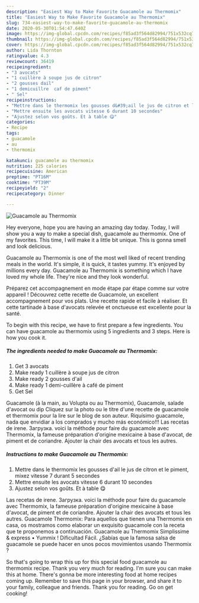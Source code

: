 ```yaml
---
description: "Easiest Way to Make Favorite Guacamole au Thermomix"
title: "Easiest Way to Make Favorite Guacamole au Thermomix"
slug: 734-easiest-way-to-make-favorite-guacamole-au-thermomix
date: 2020-05-30T01:54:47.640Z
image: https://img-global.cpcdn.com/recipes/f85ad3f564d82994/751x532cq70/guacamole-au-thermomix-photo-principale-de-la-recette.jpg
thumbnail: https://img-global.cpcdn.com/recipes/f85ad3f564d82994/751x532cq70/guacamole-au-thermomix-photo-principale-de-la-recette.jpg
cover: https://img-global.cpcdn.com/recipes/f85ad3f564d82994/751x532cq70/guacamole-au-thermomix-photo-principale-de-la-recette.jpg
author: Lida Thornton
ratingvalue: 4.3
reviewcount: 36419
recipeingredient:
- "3 avocats"
- "1 cuillère à soupe jus de citron"
- "2 gousses dail"
- "1 demicuillre  caf de piment"
- " Sel"
recipeinstructions:
- "Mettre dans le thermomix les gousses d&#39;ail le jus de citron et le piment, mixez vitesse 7 durant 5 secondes"
- "Mettre ensuite les avocats vitesse 6 durant 10 secondes"
- "Ajustez selon vos goûts. Et à table 😋"
categories:
- Recipe
tags:
- guacamole
- au
- thermomix

katakunci: guacamole au thermomix 
nutrition: 225 calories
recipecuisine: American
preptime: "PT16M"
cooktime: "PT39M"
recipeyield: "2"
recipecategory: Dinner

---
```



![Guacamole au Thermomix](https://img-global.cpcdn.com/recipes/f85ad3f564d82994/751x532cq70/guacamole-au-thermomix-photo-principale-de-la-recette.jpg)

Hey everyone, hope you are having an amazing day today. Today, I will show you a way to make a special dish, guacamole au thermomix. One of my favorites. This time, I will make it a little bit unique. This is gonna smell and look delicious.

Guacamole au Thermomix is one of the most well liked of recent trending meals in the world. It's simple, it is quick, it tastes yummy. It's enjoyed by millions every day. Guacamole au Thermomix is something which I have loved my whole life. They're nice and they look wonderful.

Préparez cet accompagnement en mode étape par étape comme sur votre appareil ! Découvrez cette recette de Guacamole, un excellent accompagnement pour vos plats. Une recette rapide et facile à réaliser. Et cette tartinade à base d&#39;avocats relevée et onctueuse est excellente pour la santé.


To begin with this recipe, we have to first prepare a few ingredients. You can have guacamole au thermomix using 5 ingredients and 3 steps. Here is how you cook it.

<!--inarticleads1-->

##### The ingredients needed to make Guacamole au Thermomix:

1. Get 3 avocats
1. Make ready 1 cuillère à soupe jus de citron
1. Make ready 2 gousses d&#39;ail
1. Make ready 1 demi-cuillère à café de piment
1. Get  Sel


Guacamole (à la main, au Volupta ou au Thermomix), Guacamole, salade d&#39;avocat ou dip Cliquez sur la photo ou le titre d&#39;une recette de guacamole et thermomix pour la lire sur le blog de son auteur. Riquísimo guacamole, nada que envidiar a los comprados y mucho más económico!!! Las recetas de irene. Загрузка. voici la méthode pour faire du guacamole avec Thermomix, la fameuse préparation d&#39;origine mexicaine à base d&#39;avocat, de piment et de coriandre. Ajouter la chair des avocats et tous les autres. 

<!--inarticleads2-->

##### Instructions to make Guacamole au Thermomix:

1. Mettre dans le thermomix les gousses d&#39;ail le jus de citron et le piment, mixez vitesse 7 durant 5 secondes
1. Mettre ensuite les avocats vitesse 6 durant 10 secondes
1. Ajustez selon vos goûts. Et à table 😋


Las recetas de irene. Загрузка. voici la méthode pour faire du guacamole avec Thermomix, la fameuse préparation d&#39;origine mexicaine à base d&#39;avocat, de piment et de coriandre. Ajouter la chair des avocats et tous les autres. Guacamole Thermomix: Para aquellos que tienen una Thermomix en casa, os mostramos como elaborar un exquisito guacamole con la receta que te proponemos a continuación. Guacamole au Thermomix Simplissime &amp; express • Yummix ! Dificultad Fácil. ¿Sabías que la famosa salsa de guacamole se puede hacer en unos pocos movimientos usando Thermomix ? 

So that's going to wrap this up for this special food guacamole au thermomix recipe. Thank you very much for reading. I'm sure you can make this at home. There's gonna be more interesting food at home recipes coming up. Remember to save this page in your browser, and share it to your family, colleague and friends. Thank you for reading. Go on get cooking!
